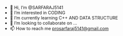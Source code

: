 - 👋 Hi, I’m @SARFARAJ5141
- 👀 I’m interested in CODING
- 🌱 I’m currently learning C++ AND DATA STRUCTURE 
- 💞️ I’m looking to collaborate on ...
- 📫 How to reach me prosarfaraj5141@gmail.com

<!---
SARFARAJ5141/SARFARAJ5141 is a ✨ special ✨ repository because its `README.md` (this file) appears on your GitHub profile.
You can click the Preview link to take a look at your changes.
--->
